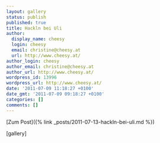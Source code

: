 ```yaml
---
layout: gallery
status: publish
published: true
title: Hackln bei Uli
author:
  display_name: cheesy
  login: cheesy
  email: christine@cheesy.at
  url: http://www.cheesy.at/
author_login: cheesy
author_email: christine@cheesy.at
author_url: http://www.cheesy.at/
wordpress_id: 13996
wordpress_url: http://www.cheesy.at/
date: '2011-07-09 11:18:27 +0100'
date_gmt: '2011-07-09 09:18:27 +0100'
categories: []
comments: []
---
```


[Zum Post]({% link _posts/2011-07-13-hackln-bei-uli.md %})
<!--:de-->[gallery]<!--:-->
